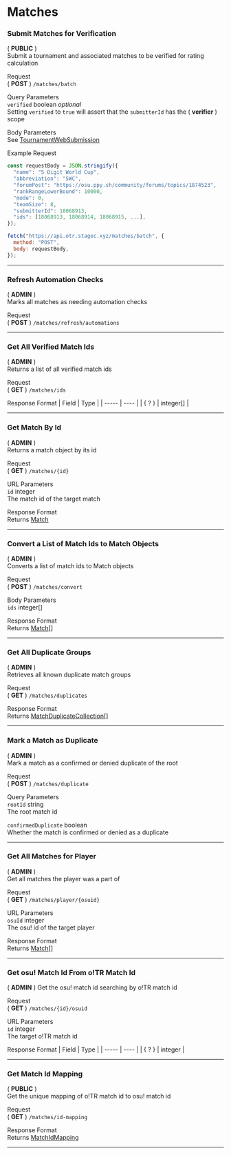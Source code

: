 # Matches

### Submit Matches for Verification
( **PUBLIC** )\
Submit a tournament and associated matches to be verified for rating calculation

Request\
( **POST** ) `/matches/batch`

Query Parameters\
`verified` boolean *optional*\
Setting `verified` to `true` will assert that the `submitterId` has the ( **verifier** ) scope

Body Parameters\
See [TournamentWebSubmission](/api/objects/en.md#tournamentwebsubmission)

Example Request
```js
const requestBody = JSON.stringify({
  "name": "5 Digit World Cup",
  "abbreviation": "5WC",
  "forumPost": "https://osu.ppy.sh/community/forums/topics/1874523",
  "rankRangeLowerBound": 10000,
  "mode": 0,
  "teamSize": 8,
  "submitterId": 18068913,
  "ids": [18068913, 18068914, 18068915, ...],
});

fetch("https://api.otr.stagec.xyz/matches/batch", {
  method: "POST",
  body: requestBody,
});
```

---

### Refresh Automation Checks

( **ADMIN** )\
Marks all matches as needing automation checks

Request\
( **POST** ) `/matches/refresh/automations`

---

### Get All Verified Match Ids

( **ADMIN** )\
Returns a list of all verified match ids

Request\
( **GET** ) `/matches/ids`

Response Format
| Field | Type |
| ----- | ---- |
| { ? } | integer[] |

---

### Get Match By Id

( **ADMIN** )\
Returns a match object by its id

Request\
( **GET** ) `/matches/{id}`

URL Parameters\
`id` integer\
The match id of the target match

Response Format\
Returns [Match](/api/objects/en.md#match)

---

### Convert a List of Match Ids to Match Objects

( **ADMIN** )\
Converts a list of match ids to Match objects

Request\
( **POST** ) `/matches/convert`

Body Parameters\
`ids` integer[]

Response Format\
Returns [Match](/api/objects/en.md#match)[]

---

### Get All Duplicate Groups

( **ADMIN** )\
Retrieves all known duplicate match groups

Request\
( **GET** ) `/matches/duplicates`

Response Format\
Returns [MatchDuplicateCollection](/api/objects/en.md#matchduplicatecollection)[]

---

### Mark a Match as Duplicate

( **ADMIN** )\
Mark a match as a confirmed or denied duplicate of the root

Request\
( **POST** ) `/matches/duplicate`

Query Parameters\
`rootId` string\
The root match id

`confirmedDuplicate` boolean\
Whether the match is confirmed or denied as a duplicate

---

### Get All Matches for Player

( **ADMIN** )\
Get all matches the player was a part of

Request\
( **GET** ) `/matches/player/{osuid}`

URL Parameters\
`osuId` integer\
The osu! id of the target player

Response Format\
Returns [Match](/api/objects/en.md#match)[]

---

### Get osu! Match Id From o!TR Match Id

( **ADMIN** )
Get the osu! match id searching by o!TR match id

Request\
( **GET** ) `/matches/{id}/osuid`

URL Parameters\
`id` integer\
The target o!TR match id

Response Format
| Field | Type |
| ----- | ---- |
| { ? } | integer |

---

### Get Match Id Mapping

( **PUBLIC** )\
Get the unique mapping of o!TR match id to osu! match id

Request\
( **GET** ) `/matches/id-mapping`

Response Format\
Returns [MatchIdMapping](/api/objects/en.md#matchidmapping)

---